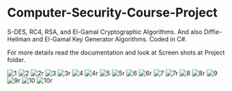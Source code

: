 # Computer-Security-Course-Project
S-DES, RC4, RSA, and El-Gamal Cryptographic Algorithms. And also Diffie-Hellman and El-Gamal Key Generator Algorithms. Coded in C#.

For more details read the documentation and look at Screen shots at Project folder.

![1](https://user-images.githubusercontent.com/66659379/131353928-3fda81fe-ccc3-4319-856e-79795760b127.png)
![2](https://user-images.githubusercontent.com/66659379/131353941-0ce516de-7af1-4b9c-80da-94952945aa57.png)
![2r](https://user-images.githubusercontent.com/66659379/131353950-8204abbf-4338-4204-888f-f726c405ed34.png)
![3](https://user-images.githubusercontent.com/66659379/131353954-e57ff077-8be4-4257-a2fc-9c444f342041.png)
![3r](https://user-images.githubusercontent.com/66659379/131353960-3311c00a-0bbd-4680-aba9-7a66d10793b0.png)
![4](https://user-images.githubusercontent.com/66659379/131353970-4badfc73-1ca3-4004-9cea-adb9c8a55b8c.png)
![4r](https://user-images.githubusercontent.com/66659379/131353977-424c637b-1f09-4f19-8b84-f866ec13f0b9.png)
![5](https://user-images.githubusercontent.com/66659379/131353979-347f0cbe-1c3c-4cd7-abbc-467183d5855f.png)
![5r](https://user-images.githubusercontent.com/66659379/131353985-80f81a34-e068-4a1e-9082-1ea8ec566acb.png)
![6](https://user-images.githubusercontent.com/66659379/131353990-7893a811-2ab5-4ca2-92be-94a6ce5cc53e.png)
![6r](https://user-images.githubusercontent.com/66659379/131353997-a17d1fcc-e105-49ad-bb09-b5e61ca8c340.png)
![7](https://user-images.githubusercontent.com/66659379/131354003-fb6e36f8-a4b6-4572-9aae-d35288fd0902.png)
![7r](https://user-images.githubusercontent.com/66659379/131354009-2b7cdfd7-611b-4768-8bff-fbac29c847ab.png)
![8](https://user-images.githubusercontent.com/66659379/131354014-7a20a82f-c363-4411-94df-02f3fa752f99.png)
![8r](https://user-images.githubusercontent.com/66659379/131354025-15427a84-f767-49a3-b79c-2ab3621e8507.png)
![9](https://user-images.githubusercontent.com/66659379/131354035-4c2c97a8-661f-4238-bbd9-c5cd56612bc8.png)
![9r](https://user-images.githubusercontent.com/66659379/131354044-300246a3-12ca-4335-b917-a9744a35314b.png)
![10](https://user-images.githubusercontent.com/66659379/131354048-1a13839f-be15-40ad-8ae0-0564467d486c.png)
![10r](https://user-images.githubusercontent.com/66659379/131354056-f20122b5-773b-484a-a0de-b585995b8184.png)


